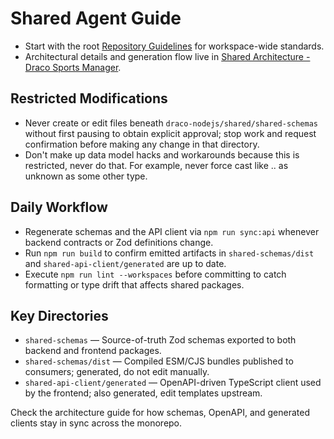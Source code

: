 # Shared Agent Guide

- Start with the root [Repository Guidelines](../../AGENTS.md) for workspace-wide standards.
- Architectural details and generation flow live in [Shared Architecture - Draco Sports Manager](./SHARED_ARCHITECTURE.md).

## Restricted Modifications
- Never create or edit files beneath `draco-nodejs/shared/shared-schemas` without first pausing to obtain explicit approval; stop work and request confirmation before making any change in that directory.
- Don't make up data model hacks and workarounds because this is restricted, never do that. For example, never force cast like .. as unknown as some other type.

## Daily Workflow
- Regenerate schemas and the API client via `npm run sync:api` whenever backend contracts or Zod definitions change.
- Run `npm run build` to confirm emitted artifacts in `shared-schemas/dist` and `shared-api-client/generated` are up to date.
- Execute `npm run lint --workspaces` before committing to catch formatting or type drift that affects shared packages.

## Key Directories
- `shared-schemas` — Source-of-truth Zod schemas exported to both backend and frontend packages.
- `shared-schemas/dist` — Compiled ESM/CJS bundles published to consumers; generated, do not edit manually.
- `shared-api-client/generated` — OpenAPI-driven TypeScript client used by the frontend; also generated, edit templates upstream.

Check the architecture guide for how schemas, OpenAPI, and generated clients stay in sync across the monorepo.
